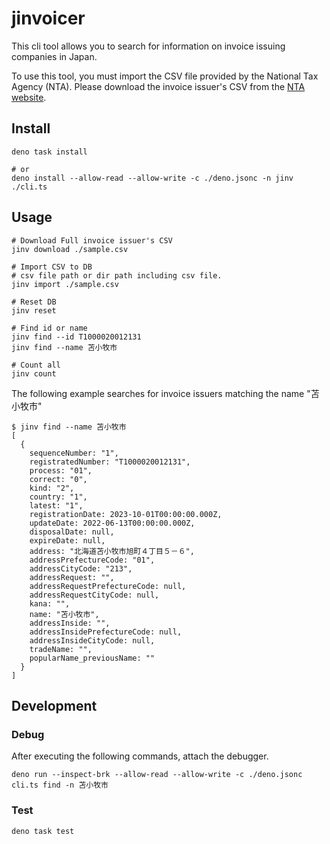 # jinvoicer

This cli tool allows you to search for information on invoice issuing companies in Japan.

To use this tool, you must import the CSV file provided by the National Tax Agency (NTA). Please download the invoice issuer's CSV from the [NTA website](https://www.invoice-kohyo.nta.go.jp/download/index.html).

## Install

```shell
deno task install

# or
deno install --allow-read --allow-write -c ./deno.jsonc -n jinv ./cli.ts
```

## Usage

```shell
# Download Full invoice issuer's CSV
jinv download ./sample.csv

# Import CSV to DB
# csv file path or dir path including csv file.
jinv import ./sample.csv

# Reset DB
jinv reset

# Find id or name
jinv find --id T1000020012131
jinv find --name 苫小牧市

# Count all
jinv count
```

The following example searches for invoice issuers matching the name "苫小牧市"

```shellsession
$ jinv find --name 苫小牧市
[
  {
    sequenceNumber: "1",
    registratedNumber: "T1000020012131",
    process: "01",
    correct: "0",
    kind: "2",
    country: "1",
    latest: "1",
    registrationDate: 2023-10-01T00:00:00.000Z,
    updateDate: 2022-06-13T00:00:00.000Z,
    disposalDate: null,
    expireDate: null,
    address: "北海道苫小牧市旭町４丁目５－６",
    addressPrefectureCode: "01",
    addressCityCode: "213",
    addressRequest: "",
    addressRequestPrefectureCode: null,
    addressRequestCityCode: null,
    kana: "",
    name: "苫小牧市",
    addressInside: "",
    addressInsidePrefectureCode: null,
    addressInsideCityCode: null,
    tradeName: "",
    popularName_previousName: ""
  }
]
```

## Development

### Debug

After executing the following commands, attach the debugger.

```shell
deno run --inspect-brk --allow-read --allow-write -c ./deno.jsonc cli.ts find -n 苫小牧市
```

### Test

```shell
deno task test
```
